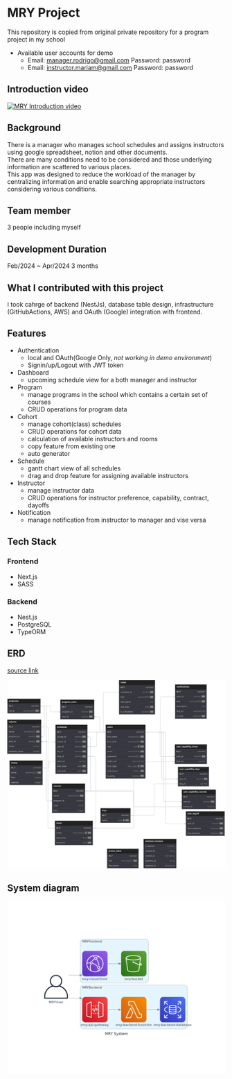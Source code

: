 # MRY Project

This repository is copied from original private repository for a program project in my school

- Available user accounts for demo
  - Email: manager.rodrigo@gmail.com Password: password
  - Email: instructor.mariam@gmail.com Password: password

## Introduction video

[![MRY Introduction video](http://img.youtube.com/vi/mbSkUSxUYb0/0.jpg)](https://www.youtube.com/watch?v=mbSkUSxUYb0 'MRY Introduction video')

## Background

There is a manager who manages school schedules and assigns instructors using google spreadsheet, notion and other documents.\
There are many conditions need to be considered and those underlying information are scattered to various places.\
This app was designed to reduce the workload of the manager by centralizing information and enable searching appropriate instructors considering various conditions.

## Team member

3 people including myself

## Development Duration

Feb/2024 ~ Apr/2024 3 months

## What I contributed with this project

I took cahrge of backend (NestJs), database table design, infrastructure (GitHubActions, AWS) and OAuth (Google) integration with frontend.

## Features

- Authentication
  - local and OAuth(Google Only, <i>not working in demo environment</i>)
  - Signin/up/Logout with JWT token
- Dashboard
  - upcoming schedule view for a both manager and instructor
- Program
  - manage programs in the school which contains a certain set of courses
  - CRUD operations for program data
- Cohort
  - manage cohort(class) schedules
  - CRUD operations for cohort data
  - calculation of available instructors and rooms
  - copy feature from existing one
  - auto generator
- Schedule
  - gantt chart view of all schedules
  - drag and drop feature for assigning available instructors
- Instructor
  - manage instructor data
  - CRUD operations for instructor preference, capability, contract, dayoffs
- Notification
  - manage notification from instructor to manager and vise versa

## Tech Stack

### Frontend

- Next.js
- SASS

### Backend

- Nest.js
- PostgreSQL
- TypeORM

## ERD

[source link](https://dbdiagram.io/d/Copy-of-MRY-ERD-RDB-665478ecb65d933879c4daa1)

<div style="text-align: center;">
  <img src="./assets/MRY_ERD.svg" width="1000">
</div>

## System diagram

<div style="text-align: center;">
  <img src="./assets/MRY_System_Diagram.png" width="600">
</div>
